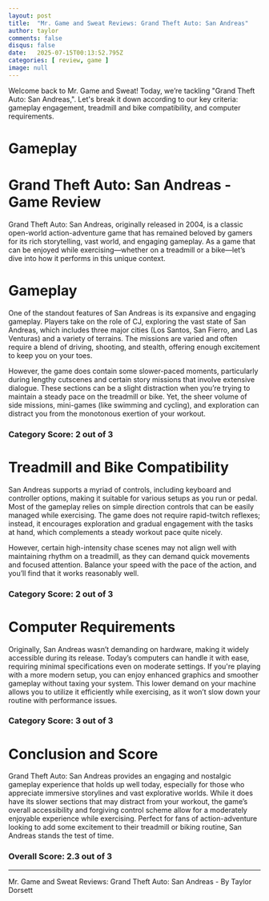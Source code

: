 ```yaml
---
layout: post
title:  "Mr. Game and Sweat Reviews: Grand Theft Auto: San Andreas"
author: taylor
comments: false
disqus: false
date:   2025-07-15T00:13:52.795Z
categories: [ review, game ]
image: null
---
```


Welcome back to Mr. Game and Sweat! Today, we’re tackling "Grand Theft Auto: San Andreas,". Let's break it down according to our key criteria: gameplay engagement, treadmill and bike compatibility, and computer requirements.

# Gameplay

# Grand Theft Auto: San Andreas - Game Review

Grand Theft Auto: San Andreas, originally released in 2004, is a classic open-world action-adventure game that has remained beloved by gamers for its rich storytelling, vast world, and engaging gameplay. As a game that can be enjoyed while exercising—whether on a treadmill or a bike—let’s dive into how it performs in this unique context.

# Gameplay

One of the standout features of San Andreas is its expansive and engaging gameplay. Players take on the role of CJ, exploring the vast state of San Andreas, which includes three major cities (Los Santos, San Fierro, and Las Venturas) and a variety of terrains. The missions are varied and often require a blend of driving, shooting, and stealth, offering enough excitement to keep you on your toes. 

However, the game does contain some slower-paced moments, particularly during lengthy cutscenes and certain story missions that involve extensive dialogue. These sections can be a slight distraction when you’re trying to maintain a steady pace on the treadmill or bike. Yet, the sheer volume of side missions, mini-games (like swimming and cycling), and exploration can distract you from the monotonous exertion of your workout. 

### Category Score: 2 out of 3

# Treadmill and Bike Compatibility

San Andreas supports a myriad of controls, including keyboard and controller options, making it suitable for various setups as you run or pedal. Most of the gameplay relies on simple direction controls that can be easily managed while exercising. The game does not require rapid-twitch reflexes; instead, it encourages exploration and gradual engagement with the tasks at hand, which complements a steady workout pace quite nicely. 

However, certain high-intensity chase scenes may not align well with maintaining rhythm on a treadmill, as they can demand quick movements and focused attention. Balance your speed with the pace of the action, and you’ll find that it works reasonably well.

### Category Score: 2 out of 3

# Computer Requirements

Originally, San Andreas wasn’t demanding on hardware, making it widely accessible during its release. Today’s computers can handle it with ease, requiring minimal specifications even on moderate settings. If you're playing with a more modern setup, you can enjoy enhanced graphics and smoother gameplay without taxing your system. This lower demand on your machine allows you to utilize it efficiently while exercising, as it won’t slow down your routine with performance issues.

### Category Score: 3 out of 3

# Conclusion and Score

Grand Theft Auto: San Andreas provides an engaging and nostalgic gameplay experience that holds up well today, especially for those who appreciate immersive storylines and vast explorative worlds. While it does have its slower sections that may distract from your workout, the game’s overall accessibility and forgiving control scheme allow for a moderately enjoyable experience while exercising. Perfect for fans of action-adventure looking to add some excitement to their treadmill or biking routine, San Andreas stands the test of time.

### Overall Score: 2.3 out of 3

---

Mr. Game and Sweat Reviews: Grand Theft Auto: San Andreas - By Taylor Dorsett
